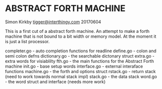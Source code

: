 # ABSTRACT FORTH MACHINE 

Simon Kirkby
tigger@interthingy.com
20170604

This is a first cut of a abstract forth machine. An attempt to make a forth machine that is not bound to a bit width or memory model.
At the moment it is just a list processor. 


completer.go - auto completion functions for readline
define.go - colon and semi colon defns 
dictionary.go - the searchable dictonary struct
extra.go - extra words for visiablilty
fth.go - the main functions for the Abstract Forth machine
init.go - base setup words
interface.go - external interaface functions
machine.go - the forth and options struct
rstack.go - return stack (need to work towards normal stack impl)
stack.go - the data stack
word.go - the word struct and interface (needs more work)
